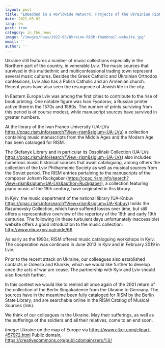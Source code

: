 ```yaml
---
layout: post
title: "Embedded in a Worldwide Network: Projects of the Ukrainian RISM Working Group"
date: 2022-03-02
lang: en
post: true
category: in_the_news
image: "/images/news/2022-03/Ukraine-RISM-thumbnail-website.jpg"
email: ''
author: ''
---
```


Ukraine still features a number of music collections especially in the Northern part of the country, in venerable Lviv. The music sources that survived in this multiethnic and multiconfessional trading town represent several music cultures. Besides the Greek Catholic and Ukrainian Orthodox confessions, Lviv also has a Polish Catholic and an Armenian church. Recent years have also seen the resurgence of Jewish life in the city.

In Eastern Europe Lviv was among the first cities to contribute to the rise of book printing. One notable figure was Ivan Fyodorov, a Russian printer active there in the 1570s and 1580s. The number of prints surviving from this period is of course modest, while manuscript sources have survived in greater numbers.

At the library of the Ivan Franco University (UA-LVu  https://opac.rism.info/search?View=rism&siglum=UA-LVu) a collection containing music manuscripts from the Middle Ages and the Modern Age has been cataloged for RISM.

The Stefanyk Library and in particular its Ossoliński Collection (UA-LVs https://opac.rism.info/search?View=rism&siglum=UA-LVs) also includes numerous music historical sources that await cataloguing, among others the collection of the Lviv Philharmonic Society as well as musical sources from the Soviet period. The RISM entries pertaining to the manuscripts of the composer Johann Ruckgaber (https://opac.rism.info/search?View=rism&siglum=UA-LVs&author=Ruckgaber), a collection featuring piano music of the 19th century, have originated in this library.

In Kyiv, the music department of the national library (UA-Knbuv https://opac.rism.info/search?View=rism&siglum=UA-Knbuv) holds the Razumovsky Collection, which have suffered losses over time, but still offers a representative overview of the repertory of the 18th and early 19th centuries. The following (in these turbulent days unfortunately inaccessible) website offers a good introduction to the music collection: 
http://www.nbuv.gov.ua/node/66 

As early as the 1990s, RISM offered music cataloguing workshops in Kyiv. The cooperation was continued in June 2013 in Kyiv and in February 2019 in Lviv.

Prior to the recent attack on Ukraine, our colleagues also established contacts in Odessa and Kharkiv, which we would like further to develop once the acts of war are cease. The partnership with Kyiv and Lviv should also flourish further.

In this context we would like to remind all once again of the 2001 return of the collection of the Berlin Singakademie from the Ukraine to Germany. The sources have in the meantime been fully cataloged for RISM by the Berlin State Library, and are searchable online in the RISM Catalog of Musical Sources (link).

We think of our colleagues in the Ukraine. May their sufferings, as well as the sufferings of the soldiers and all their relatives, come to an end soon.


_Image_: Ukraine on the map of Europe via https://www.clker.com/clipart-457972.html
Public domain, https://creativecommons.org/publicdomain/zero/1.0/
